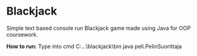 # Blackjack

Simple text based console run Blackjack game made using Java for OOP coursework.

**How to run:** Type into cmd C:\...\blackjack\bin java peli.PelinSuorittaja
